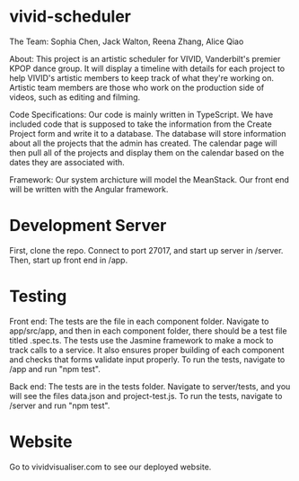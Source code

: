 # vivid-scheduler
The Team: Sophia Chen, Jack Walton, Reena Zhang, Alice Qiao

About: This project is an artistic scheduler for VIVID, Vanderbilt's premier KPOP dance group. It will display a timeline with details for each project to help VIVID's artistic members to keep track of what they're working on. Artistic team members are those who work on the production side of videos, such as editing and filming. 

Code Specifications: Our code is mainly written in TypeScript. We have included code that is supposed to take the information from the Create Project form and write it to a database. The database will store information about all the projects that the admin has created. The calendar page will then pull all of the projects and display them on the calendar based on the dates they are associated with. 

Framework: Our system archicture will model the MeanStack. Our front end will be written with the Angular framework. 

# Development Server
First, clone the repo. Connect to port 27017, and start up server in /server. Then, start up front end in /app.

# Testing
Front end: The tests are the file in each component folder. Navigate to app/src/app, and then in each component folder, there should be a test file titled .spec.ts. The tests use the Jasmine framework to make a mock to track calls to a service. It also ensures proper building of each component and checks that forms validate input properly. To run the tests, navigate to /app and run "npm test". 

Back end: The tests are in the tests folder. Navigate to server/tests, and you will see the files data.json and project-test.js. To run the tests, navigate to /server and run "npm test".

# Website
Go to vividvisualiser.com to see our deployed website. 
